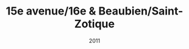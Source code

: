 ---
title: 15e avenue/16e & Beaubien/Saint-Zotique
date: '2011'
type: ruelle_verte
district: rosemont
position: { lng: -73.58558767529009, lat: 45.55870555930403 }
---